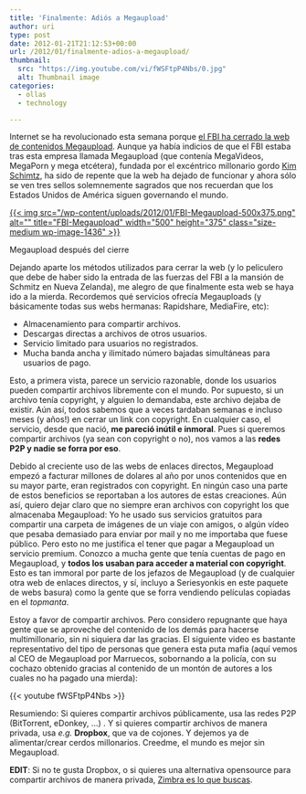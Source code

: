 ```yaml
---
title: 'Finalmente: Adiós a Megaupload'
author: uri
type: post
date: 2012-01-21T21:12:53+00:00
url: /2012/01/finalmente-adios-a-megaupload/
thumbnail:
  src: "https://img.youtube.com/vi/fWSFtpP4Nbs/0.jpg"
  alt: Thumbnail image
categories:
  - ollas
  - technology

---
```

Internet se ha revolucionado esta semana porque [el FBI ha cerrado la web de contenidos Megaupload][1]. Aunque ya había indicios de que el FBI estaba tras esta empresa llamada Megaupload (que contenía MegaVideos, MegaPorn y mega etcétera), fundada por el excéntrico millonario gordo [Kim Schimtz][2], ha sido de repente que la web ha dejado de funcionar y ahora sólo se ven tres sellos solemnemente sagrados que nos recuerdan que los Estados Unidos de América siguen governando el mundo.

<div id="attachment_1436" style="width: 510px" class="wp-caption aligncenter">
  <a href="/wp-content/uploads/2012/01/FBI-Megaupload.png">{{< img src="/wp-content/uploads/2012/01/FBI-Megaupload-500x375.png" alt="" title="FBI-Megaupload" width="500" height="375" class="size-medium wp-image-1436" >}}</a>
  
  <p class="wp-caption-text">
    Megaupload después del cierre
  </p>
</div>

Dejando aparte los métodos utilizados para cerrar la web (y lo peliculero que debe de haber sido la entrada de las fuerzas del FBI a la mansión de Schmitz en Nueva Zelanda), me alegro de que finalmente esta web se haya ido a la mierda. Recordemos qué servicios ofrecía Megauploads (y básicamente todas sus webs hermanas: Rapidshare, MediaFire, etc):

  * Almacenamiento para compartir archivos.
  * Descargas directas a archivos de otros usuarios.
  * Servicio limitado para usuarios no registrados.
  * Mucha banda ancha y ilimitado número bajadas simultáneas para usuarios de pago.

Esto, a primera vista, parece un servicio razonable, donde los usuarios pueden compartir archivos libremente con el mundo. Por supuesto, si un archivo tenía copyright, y alguien lo demandaba, este archivo dejaba de existir. Aún así, todos sabemos que a veces tardaban semanas e incluso meses (y años!) en cerrar un link con copyright. En cualquier caso, el servicio, desde que nació, **me pareció inútil e inmoral**. Pues si queremos compartir archivos (ya sean con copyright o no), nos vamos a las **redes P2P y nadie se forra por eso**.

Debido al creciente uso de las webs de enlaces directos, Megaupload empezó a facturar millones de dolares al año por unos contenidos que en su mayor parte, eran registrados con copyright. En ningún caso una parte de estos beneficios se reportaban a los autores de estas creaciones. Aún así, quiero dejar claro que no siempre eran archivos con copyright los que almacenaba Megaupload: Yo he usado sus servicios gratuitos para compartir una carpeta de imágenes de un viaje con amigos, o algún vídeo que pesaba demasiado para enviar por mail y no me importaba que fuese público. Pero esto no me justifica el tener que pagar a Megaupload un servicio premium. Conozco a mucha gente que tenía cuentas de pago en Megaupload, y **todos los usaban para acceder a material con copyright**. Esto es tan immoral por parte de los jefazos de Megaupload (y de cualquier otra web de enlaces directos, y sí, incluyo a Seriesyonkis en este paquete de webs basura) como la gente que se forra vendiendo películas copiadas en el _topmanta_.

Estoy a favor de compartir archivos. Pero considero repugnante que haya gente que se aproveche del contenido de los demás para hacerse multimillonario, sin ni siquiera dar las gracias. El siguiente video es bastante representativo del tipo de personas que genera esta puta mafia (aquí vemos al CEO de Megaupload por Marruecos, sobornando a la policía, con su cochazo obtenido gracias al contenido de un montón de autores a los cuales no ha pagado una mierda):

{{< youtube fWSFtpP4Nbs >}}</iframe>

Resumiendo: Si quieres compartir archivos públicamente, usa las redes P2P (BitTorrent, eDonkey, &#8230;) . Y si quieres compartir archivos de manera privada, usa _e.g._ **Dropbox**, que va de cojones. Y dejemos ya de alimentar/crear cerdos millonarios. Creedme, el mundo es mejor sin Megaupload.

**EDIT**: Si no te gusta Dropbox, o si quieres una alternativa opensource para compartir archivos de manera privada, [Zimbra es lo que buscas][3].

 [1]: http://www.elmundo.es/elmundo/2012/01/19/navegante/1327002605.html
 [2]: http://en.wikipedia.org/wiki/Kim_Schmitz
 [3]: http://www.jorgedelacruz.es/2012/01/18/el-servidor-webdav-perfecto-un-dropbox-corporativo-gratuito-y-opensource/